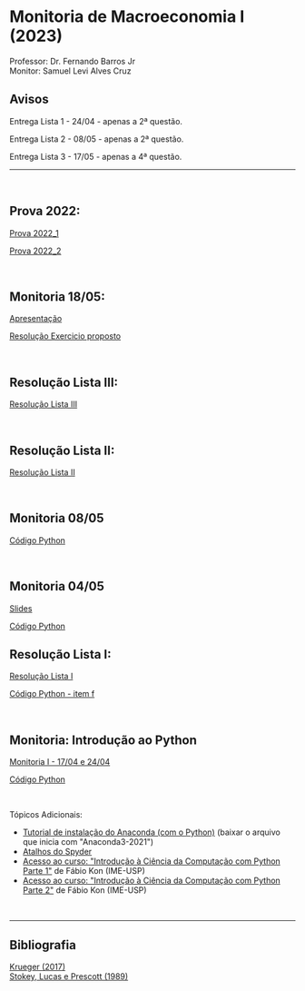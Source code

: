 # Monitoria de Macroeconomia I (2023)
Professor: Dr. Fernando Barros Jr
<br>
Monitor: Samuel Levi Alves Cruz
<br>

## Avisos
Entrega Lista 1 - 24/04 - apenas a 2ª questão.

Entrega Lista 2 - 08/05 - apenas a 2ª questão. 

Entrega Lista 3 - 17/05 - apenas a 4ª questão. 

---
<br>

## Prova 2022:
[Prova 2022_1](https://github.com/samuelcruz4/Macroeconomia_I/files/11472216/Prova_Q4L4.pdf)

[Prova 2022_2](https://github.com/samuelcruz4/Macroeconomia_I/files/11472216/Prova.pdf)

<br>

## Monitoria 18/05:
[Apresentação](https://github.com/samuelcruz4/Macroeconomia_I/files/11472216/Monitoria_6.pdf)

[Resolução Exercicio proposto](https://github.com/samuelcruz4/Macroeconomia_I/files/11472216/Q4L4.pdf)

<br>

## Resolução Lista III:
[Resolução Lista III](https://github.com/samuelcruz4/Macroeconomia_I/files/11472216/Lista3.pdf)


<br>

## Resolução Lista II:
[Resolução Lista II](https://github.com/samuelcruz4/Macroeconomia_I/files/11472216/Lista2_Macro1.pdf)


<br>

## Monitoria 08/05

[Código Python](https://samuelcruz4.github.io/Macroeconomia_I/Monitoria_04.py)
<br>

<br>

## Monitoria 04/05
[Slides](https://github.com/samuelcruz4/Macroeconomia_I/files/11413234/Apresenta__o_Monitoria_3.1.pdf)


[Código Python](https://samuelcruz4.github.io/Macroeconomia_I/Monitoria_03.py)
<br>

## Resolução Lista I:
[Resolução Lista I](https://github.com/samuelcruz4/Macroeconomia_I/files/11373427/Resolucao.Lista.I.-.Macro.I.-.Parte.I.pdf)



[Código Python - item f](https://samuelcruz4.github.io/Macroeconomia_I/Lista_1-Python.py)


<br>

## Monitoria: Introdução ao Python
[Monitoria I - 17/04 e 24/04](https://samuelcruz4.github.io/Macroeconomia_I/Monitoria_2.py)

[Código Python](https://samuelcruz4.github.io/Macroeconomia_I/MonitoriaMacro_1.py)

<br>

Tópicos Adicionais:
<br>
- [Tutorial de instalação do Anaconda (com o Python)](https://github.com/samuelcruz4/Monitoria-Macro-I/files/11130411/Tutorial-Instalacao-Python.pdf
) (baixar o arquivo que inicia com "Anaconda3-2021")
- [Atalhos do Spyder](https://github.com/samuelcruz4/Monitoria-Macro-I/files/11130414/SpyderKeyboardShortcutsEditor.pdf)
- [Acesso ao curso: "Introdução à Ciência da Computação com Python Parte 1"](https://www.coursera.org/learn/ciencia-computacao-python-conceitos) de Fábio Kon (IME-USP)
- [Acesso ao curso: "Introdução à Ciência da Computação com Python Parte 2"](https://www.coursera.org/learn/ciencia-computacao-python-conceitos-2?) de Fábio Kon (IME-USP)

<br>

---

## Bibliografia

[Krueger (2017)](https://github.com/samuelcruz4/Monitoria-Macro-I/files/11130417/Krueger.2017.pdf)
<br>
[Stokey, Lucas e Prescott (1989)](https://github.com/samuelcruz4/Monitoria-Macro-I/files/11130419/Stokey._Lucas_e_Prescott_.1989.pdf)
